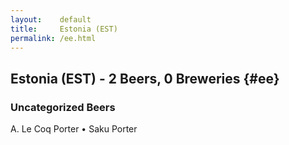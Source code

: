 ```yaml
---
layout:    default
title:     Estonia (EST)
permalink: /ee.html
---
```


## Estonia (EST) - 2 Beers, 0 Breweries {#ee}



### Uncategorized Beers

A. Le Coq Porter   • Saku Porter  



 
